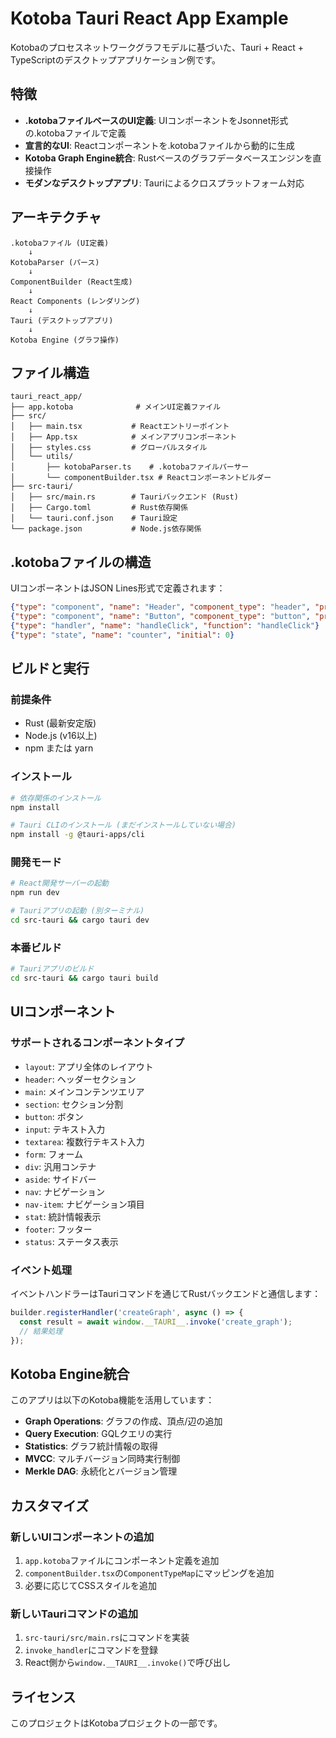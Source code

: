 # Kotoba Tauri React App Example

Kotobaのプロセスネットワークグラフモデルに基づいた、Tauri + React + TypeScriptのデスクトップアプリケーション例です。

## 特徴

- **.kotobaファイルベースのUI定義**: UIコンポーネントをJsonnet形式の.kotobaファイルで定義
- **宣言的なUI**: Reactコンポーネントを.kotobaファイルから動的に生成
- **Kotoba Graph Engine統合**: Rustベースのグラフデータベースエンジンを直接操作
- **モダンなデスクトップアプリ**: Tauriによるクロスプラットフォーム対応

## アーキテクチャ

```
.kotobaファイル (UI定義)
    ↓
KotobaParser (パース)
    ↓
ComponentBuilder (React生成)
    ↓
React Components (レンダリング)
    ↓
Tauri (デスクトップアプリ)
    ↓
Kotoba Engine (グラフ操作)
```

## ファイル構造

```
tauri_react_app/
├── app.kotoba              # メインUI定義ファイル
├── src/
│   ├── main.tsx           # Reactエントリーポイント
│   ├── App.tsx            # メインアプリコンポーネント
│   ├── styles.css         # グローバルスタイル
│   └── utils/
│       ├── kotobaParser.ts    # .kotobaファイルパーサー
│       └── componentBuilder.tsx # Reactコンポーネントビルダー
├── src-tauri/
│   ├── src/main.rs        # Tauriバックエンド (Rust)
│   ├── Cargo.toml         # Rust依存関係
│   └── tauri.conf.json    # Tauri設定
└── package.json           # Node.js依存関係
```

## .kotobaファイルの構造

UIコンポーネントはJSON Lines形式で定義されます：

```json
{"type": "component", "name": "Header", "component_type": "header", "props": {"title": "My App"}}
{"type": "component", "name": "Button", "component_type": "button", "props": {"text": "Click me", "onClick": "handleClick"}}
{"type": "handler", "name": "handleClick", "function": "handleClick"}
{"type": "state", "name": "counter", "initial": 0}
```

## ビルドと実行

### 前提条件

- Rust (最新安定版)
- Node.js (v16以上)
- npm または yarn

### インストール

```bash
# 依存関係のインストール
npm install

# Tauri CLIのインストール (まだインストールしていない場合)
npm install -g @tauri-apps/cli
```

### 開発モード

```bash
# React開発サーバーの起動
npm run dev

# Tauriアプリの起動 (別ターミナル)
cd src-tauri && cargo tauri dev
```

### 本番ビルド

```bash
# Tauriアプリのビルド
cd src-tauri && cargo tauri build
```

## UIコンポーネント

### サポートされるコンポーネントタイプ

- `layout`: アプリ全体のレイアウト
- `header`: ヘッダーセクション
- `main`: メインコンテンツエリア
- `section`: セクション分割
- `button`: ボタン
- `input`: テキスト入力
- `textarea`: 複数行テキスト入力
- `form`: フォーム
- `div`: 汎用コンテナ
- `aside`: サイドバー
- `nav`: ナビゲーション
- `nav-item`: ナビゲーション項目
- `stat`: 統計情報表示
- `footer`: フッター
- `status`: ステータス表示

### イベント処理

イベントハンドラーはTauriコマンドを通じてRustバックエンドと通信します：

```typescript
builder.registerHandler('createGraph', async () => {
  const result = await window.__TAURI__.invoke('create_graph');
  // 結果処理
});
```

## Kotoba Engine統合

このアプリは以下のKotoba機能を活用しています：

- **Graph Operations**: グラフの作成、頂点/辺の追加
- **Query Execution**: GQLクエリの実行
- **Statistics**: グラフ統計情報の取得
- **MVCC**: マルチバージョン同時実行制御
- **Merkle DAG**: 永続化とバージョン管理

## カスタマイズ

### 新しいUIコンポーネントの追加

1. `app.kotoba`ファイルにコンポーネント定義を追加
2. `componentBuilder.tsx`の`ComponentTypeMap`にマッピングを追加
3. 必要に応じてCSSスタイルを追加

### 新しいTauriコマンドの追加

1. `src-tauri/src/main.rs`にコマンドを実装
2. `invoke_handler`にコマンドを登録
3. React側から`window.__TAURI__.invoke()`で呼び出し

## ライセンス

このプロジェクトはKotobaプロジェクトの一部です。
